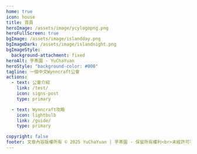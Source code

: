 ```yaml
---
home: true
icon: house
title: 首頁
heroImage: /assets/image/ycylogopng.png
heroFullScreen: true
bgImage: /assets/image/islandday.png
bgImageDark: /assets/image/islandnight.png
bgImageStyle:
  background-attachment: fixed
heroAlt: 芋茶園 - YuChaYuan
heroStyle: "background-color: #000"
tagline: 一個中文Wynncraft公會
actions:
  - text: 公會介紹
    link: /test/
    icon: signs-post
    type: primary

  - text: Wynncraft攻略
    icon: lightbulb
    link: /guide/
    type: primary

copyright: false
footer: 文章內容版權所有 © 2025 YuChaYuan | 芋茶園 - 保留所有權利<br>未經許可不得轉載或使用本站文章內容<br>MIT Licensed | Copyright © 2019-present Mr.Hope
---
```

